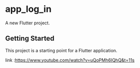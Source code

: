 # app_log_in

A new Flutter project.

## Getting Started

This project is a starting point for a Flutter application.

link :https://www.youtube.com/watch?v=uQoPMh6IQhQ&t=11s
